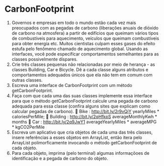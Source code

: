 # CarbonFootprint

1. Governos e empresas em todo o mundo estão cada vez mais preocupados com as pegadas
de carbono (liberações anuais de dióxido de carbono na atmosfera) a partir de edifícios que
queimam vários tipos de combustíveis para aquecimento, veículos que queimam combustíveis
para obter energia etc. Muitos cientistas culpam esses gases do efeito estufa pelo fenômeno
chamado de aquecimento global.
Usando as interfaces, você pode especifícar comportamentos semelhantes para as classes possivelmente
díspares.
1. Crie três classes pequenas não relacionadas por meio de herança - as classes Building,
Car e Bicycle. Dê a cada classe alguns atributos e comportamentos adequados únicos
que ela não tem em comum com outras classes.
2. Escreva uma interface de CarbonFootprint com um método getCarbonFootprint.
3. Faça com que cada uma das suas classes implemente essa interface para que o método
getCarbonFootprint calcule uma pegada de carbono adequada para essa classe (confira
alguns sites que explicam como calcular pegadas de carbono).
 Bike : http://bit.ly/2r9vQjY
yearlyMiles * caloriesPerMile;
 Building : http://bit.ly/2qHfkpS
averageMonthlyKwh * months
 Car : http://bit.ly/2q9JwY1
averageYearlyMiles * averageMPG * kgCO2PerMile
4. Escreva um aplicativo que cria objetos de cada uma das três classes, insere referências a
esses objetos em ArrayList<CarbonFootprint>, então itera pelo ArrayList polimorficamente
invocando o método getCarbonFootprint de cada objeto.
5. Para cada objeto, imprima (pelo terminal) algumas informaçõoes de identificação e a pegada
de carbono do objeto.
